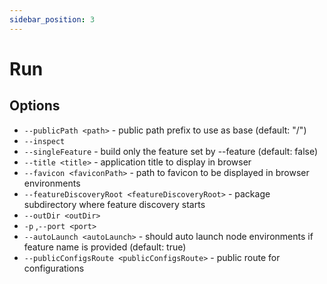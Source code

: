 ```yaml
---
sidebar_position: 3
---
```

# Run

## Options

- `--publicPath <path>` - public path prefix to use as base (default: "/")
- `--inspect`
- `--singleFeature` - build only the feature set by --feature (default: false)
- `--title <title>` - application title to display in browser
- `--favicon <faviconPath>` - path to favicon to be displayed in browser environments
- `--featureDiscoveryRoot <featureDiscoveryRoot>` - package subdirectory where feature discovery starts
- `--outDir <outDir>`
- `-p` ,`--port <port>`
- `--autoLaunch <autoLaunch>` - should auto launch node environments if feature name is provided (default: true)
- `--publicConfigsRoute <publicConfigsRoute>` - public route for configurations
